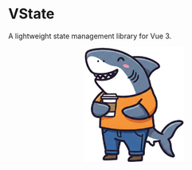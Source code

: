 # VState

A lightweight state management library for Vue 3.

<p align="center">
    <img src="./public/vstate_logo.png" alt="vstate logo" width="200" />
</p>
